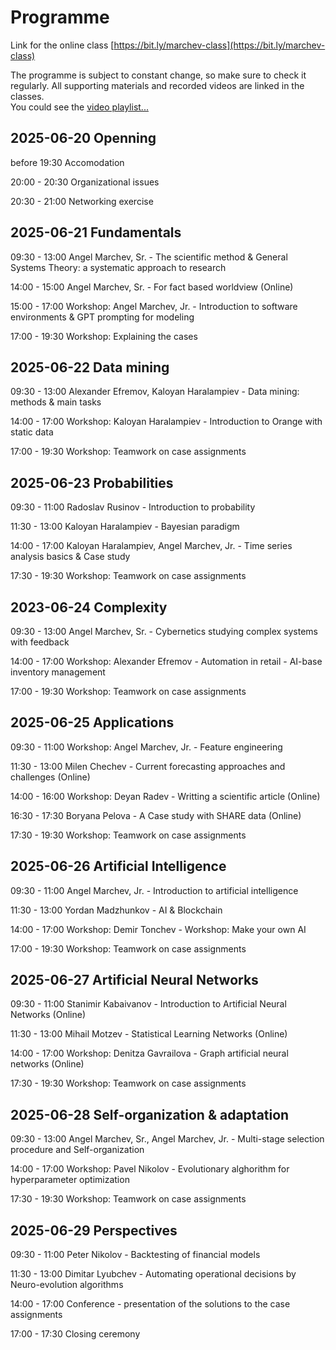 # Programme  

Link for the online class [https://bit.ly/marchev-class](https://bit.ly/marchev-class)

The programme is subject to constant change, so make sure to check it regularly. All supporting materials and recorded videos are linked in the classes.  
You could see the [video playlist...](https://www.youtube.com/playlist?list=PLX9ryRl9v7BC72Zt6m_PoPJWU2zEHnvYN)  

<!-- PLease, leave constructive feedback for each lector by filling in this anonymous form: [https://bit.ly/marchev-feedback](https://bit.ly/marchev-feedback)-->

## **2025-06-20 Openning**  
  before 19:30 Accomodation   
  
<a/>  

  20:00 - 20:30 Organizational issues  
  
<a/>  

  20:30 - 21:00 Networking exercise  


## **2025-06-21 Fundamentals**  
  09:30 - 13:00 Angel Marchev, Sr. - The scientific method & General Systems Theory: a systematic approach to research  

<!--  * [video](https://www.youtube.com/playlist?list=PLX9ryRl9v7BC72Zt6m_PoPJWU2zEHnvYN)
* [materials](marchev-sr/readme.md)-->   

<a/>  

  14:00 - 15:00 Angel Marchev, Sr. - For fact based worldview (Online)  
<!-- * [video](https://www.youtube.com/playlist?list=PLX9ryRl9v7BADKVQBPdSUZoJrN2yONVnd)
  * [materials](marchev-sr/readme.md)-->   

<a/>  

  15:00 - 17:00 Workshop: Angel Marchev, Jr. - Introduction to software environments & GPT prompting for modeling  
<!-- * [video](https://www.youtube.com/playlist?list=PLX9ryRl9v7BADKVQBPdSUZoJrN2yONVnd)
  * [materials](marchev-jr/readme.md)-->    

<a/>  

17:00 - 19:30 Workshop: Explaining the cases    
  

## **2025-06-22 Data mining**  
  09:30 - 13:00 Alexander Efremov, Kaloyan Haralampiev - Data mining: methods & main tasks  
<!-- * [video](https://www.youtube.com/playlist?list=PLX9ryRl9v7BADKVQBPdSUZoJrN2yONVnd)
  * [materials](efremov/readme.md)-->   
<a/>  

  14:00 - 17:00 Workshop: Kaloyan Haralampiev - Introduction to Orange with static data  
<!-- * [video](https://www.youtube.com/playlist?list=PLX9ryRl9v7BADKVQBPdSUZoJrN2yONVnd)
  * [materials](haralampiev/readme.md)-->   
<a/>  

  17:00 - 19:30 Workshop: Teamwork on case assignments  
  

## **2025-06-23 Probabilities**  
  09:30 - 11:00 Radoslav Rusinov - Introduction to probability  
  <!-- * [video](https://www.youtube.com/playlist?list=PLX9ryRl9v7BADKVQBPdSUZoJrN2yONVnd)
  * [materials](spasova/readme.md) -->   
<a/>

  11:30 - 13:00 Kaloyan Haralampiev - Bayesian paradigm  
  <!-- * [video](https://www.youtube.com/playlist?list=PLX9ryRl9v7BADKVQBPdSUZoJrN2yONVnd)
  * [materials](rusinov/readme.md) -->   
<a/>  

   14:00 - 17:00 Kaloyan Haralampiev, Angel Marchev, Jr. - Time series analysis basics & Case study   
   <!-- * [video](https://www.youtube.com/playlist?list=PLX9ryRl9v7BADKVQBPdSUZoJrN2yONVnd)
   * [materials](marchev-jr/readme.md) -->   

<a/>  

  17:30 - 19:30 Workshop: Teamwork on case assignments  
  

## **2023-06-24 Complexity**  
  09:30 - 13:00 Angel Marchev, Sr. - Cybernetics studying complex systems with feedback  
  <!-- * [video](https://www.youtube.com/playlist?list=PLX9ryRl9v7BADKVQBPdSUZoJrN2yONVnd)
  * [materials](marchev-sr/readme.md) -->   
<a/>  

  14:00 - 17:00 Workshop: Alexander Efremov - Automation in retail - AI-base inventory management      
  <!-- * [video](https://www.youtube.com/playlist?list=PLX9ryRl9v7BADKVQBPdSUZoJrN2yONVnd)
  * [materials](radev/readme.md) -->   
<a/>  

  17:00 - 19:30 Workshop: Teamwork on case assignments  


## **2025-06-25 Applications**  

  09:30 - 11:00 Workshop: Angel Marchev, Jr. - Feature engineering  
  <!-- * [video](https://www.youtube.com/playlist?list=PLX9ryRl9v7BADKVQBPdSUZoJrN2yONVnd)
  * [materials](marchev-jr/readme.md) -->   
<a/>  

  11:30 - 13:00 Milen Chechev - Current forecasting approaches and challenges (Online)  
  <!--  * [video](https://www.youtube.com/playlist?list=PLX9ryRl9v7BADKVQBPdSUZoJrN2yONVnd)
  * [materials](chechev/readme.md) -->   
<a/>  

  14:00 - 16:00 Workshop: Deyan Radev - Writting a scientific article (Online)      
  <!-- * [video](https://www.youtube.com/playlist?list=PLX9ryRl9v7BADKVQBPdSUZoJrN2yONVnd)
  * [materials](radev/readme.md) -->   
<a/>  

  16:30 - 17:30 Boryana Pelova - A Case study with SHARE data (Online)      
  <!-- * [video](https://www.youtube.com/playlist?list=PLX9ryRl9v7BADKVQBPdSUZoJrN2yONVnd)
  * [materials](radev/readme.md) -->   
<a/>  

  17:30 - 19:30 Workshop: Teamwork on case assignments  


## **2025-06-26 Artificial Intelligence**  
  09:30 - 11:00 Angel Marchev, Jr. - Introduction to artificial intelligence    
  <!-- * [video](https://www.youtube.com/playlist?list=PLX9ryRl9v7BADKVQBPdSUZoJrN2yONVnd)
  * [materials](marchev-jr/readme.md) -->   
<a/>  

  11:30 - 13:00 Yordan Madzhunkov - AI & Blockchain  
  <!-- Laura Tolosi - LLMs & NLP (Online)   
  * [video](https://www.youtube.com/playlist?list=PLX9ryRl9v7BADKVQBPdSUZoJrN2yONVnd)
  * [materials](tolosi/readme.md) -->   
<a/>  

  14:00 - 17:00 Workshop: Demir Tonchev - Workshop: Make your own AI      
  <!-- * [video](https://www.youtube.com/playlist?list=PLX9ryRl9v7BADKVQBPdSUZoJrN2yONVnd)
  * [materials](tonchev/readme.md) -->   
<a/>  

  17:00 - 19:30 Workshop: Teamwork on case assignments  



## **2025-06-27 Artificial Neural Networks**  
  09:30 - 11:00 Stanimir Kabaivanov - Introduction to Artificial Neural Networks (Online)  
  <!-- * [video](https://www.youtube.com/playlist?list=PLX9ryRl9v7BADKVQBPdSUZoJrN2yONVnd)
  * [materials](kabaivanov/readme.md) -->   
<a/>  

  11:30 - 13:00 Mihail Motzev - Statistical Learning Networks (Online)  
  <!-- * [video](https://www.youtube.com/playlist?list=PLX9ryRl9v7BADKVQBPdSUZoJrN2yONVnd)
  * [materials](motzev/readme.md) -->   
<a/>  

  14:00 - 17:00 Workshop: Denitza Gavrailova - Graph artificial neural networks (Online)  
  <!-- * [video](https://www.youtube.com/playlist?list=PLX9ryRl9v7BADKVQBPdSUZoJrN2yONVnd)
  * [materials](marinov/readme.md) -->   
<a/>  

  17:30 - 19:30 Workshop: Teamwork on case assignments  

  
  
## **2025-06-28 Self-organization & adaptation**  
  09:30 - 13:00 Angel Marchev, Sr., Angel Marchev, Jr. - Multi-stage selection procedure and Self-organization   
  <!-- * [video](https://www.youtube.com/playlist?list=PLX9ryRl9v7BADKVQBPdSUZoJrN2yONVnd)
  * [materials](marchev-sr/readme.md) -->   
<a/>  

  14:00 - 17:00 Workshop: Pavel Nikolov - Evolutionary alghorithm for hyperparameter optimization  
  <!-- * [video](https://www.youtube.com/playlist?list=PLX9ryRl9v7BADKVQBPdSUZoJrN2yONVnd)
  * [materials](nikolov-pa/readme.md) -->   
<a/>  

  17:30 - 19:30 Workshop: Teamwork on case assignments    

  
## **2025-06-29 Perspectives**  
  09:30 - 11:00 Peter Nikolov - Backtesting of financial models   
  <!-- Sergey Vichev - RAGSQL: the concept    
  * [video](https://www.youtube.com/playlist?list=PLX9ryRl9v7BADKVQBPdSUZoJrN2yONVnd)
  * [materials](vichev/readme.md) -->   
<a/>  

   11:30 - 13:00 Dimitar Lyubchev - Automating operational decisions by Neuro-evolution algorithms   
  <!-- * [video](https://www.youtube.com/playlist?list=PLX9ryRl9v7BADKVQBPdSUZoJrN2yONVnd)
  * [materials](pelova/readme.md) -->  
<a/>  

<!--
  11:30 - 13:00 TBD  
  Nikolay Dimitrov - FetchAI: AI + Crypto (Online)   
  * [video](https://www.youtube.com/playlist?list=PLX9ryRl9v7BADKVQBPdSUZoJrN2yONVnd)  
  * [materials](dimitrov/readme.md)   
<a/>  
  -->  
  
  14:00 - 17:00 Conference - presentation of the solutions to the case assignments   
  <!-- * [video](https://www.youtube.com/playlist?list=PLX9ryRl9v7BADKVQBPdSUZoJrN2yONVnd)
  * [solution 1](cases/solution1/readme.md)  
  * [solution 2](cases/solution2/readme.md)  
  * [solution 3](cases/solution3/readme.md)  
  * [solution 4](cases/solution4/readme.md) -->    
<a/>  

  17:00 - 17:30 Closing ceremony  

<!--
## **2023-07-14 Openning**  
  before 18:30 Accomodation   
  18:30 - 19:30 Organizational issues  
  19:30 - 21:00 Networking exercise  


## **2023-07-15 Fundamentals**  
  09:30 - 13:00 Angel Marchev, Sr. - The scientific method & General Systems Theory: a systematic approach to research (Online)  
* [video1](https://youtu.be/e_wryWsMWoU)  
* [video2](https://youtu.be/YUiE8bRN2xA)  
  
<a/>  

  14:00 - 17:00 Workshop: Angel Marchev, Jr. - Introduction to software environments for modeling  
* [materials](marchev/readme.md)  
* [video](https://youtu.be/ZBoLs0D8bWw)  
  
<a/>  

17:00 - 19:30 Workshop: Explaining the cases    
  

## **2023-07-16 Fundamentals**  
  09:30 - 13:00 Angel Marchev, Sr. - Cybernetics studying complex systems with feedback (Online)  
* [video1](https://youtu.be/zyWgyePY3a8)  
* [video2](https://youtu.be/PhOLG7JdMI8)  

<a/>  

  14:00 - 17:00 Workshop: Boris Kirov - Introduction to prompt engineering for data analysis  
* [materials](kirov/readme.md)  

<a/>  

  17:00 - 19:30 Workshop: Teamwork on case assignments  
  

## **2023-07-17 Fundamentals**  
  09:30 - 11:00 Martin Minchev - Introduction to probability  
* [materials](minchev/readme.md)  
* [video](https://youtu.be/A-HITGS1xpI)  

<a/>  

  11:30 - 13:00 Kaloyan Haralampiev - Bayesian paradigm  
* [materials](haralampiev/readme.md)  
* [video](https://youtu.be/6n0o835hoyA)  

<a/>  

  14:00 - 17:00 Workshop: Angel Marchev, Jr. - Data synthesis / feature engineering  
* [materials](marchev/readme.md)  
* [video1](https://youtu.be/5Z7p50KmQiA)  
* [video2](https://youtu.be/mrtbxK_PJac)  
 
<a/>  

  17:00 - 19:30 Workshop: Teamwork on case assignments  
  

## **2023-07-18 Machine Learning concepts**  
  09:30 - 13:00 Alexander Efremov, Kaloyan Haralampiev - Data mining: methods & main tasks  
* [materials](efremov/readme.md)  
* [video1](https://youtu.be/iFOTFci498E)  
* [video2](https://youtu.be/cmedfxv0tAo)  

<a/>  

  14:00 - 17:00 Workshop: Kaloyan Haralampiev - Introduction to Orange with static data  
* [materials](haralampiev/readme.md)  
* [video1](https://youtu.be/_dZga4axVaw)  
* [video2](https://youtu.be/yCRXX32zCMg)  

<a/>  

  17:00 - 19:30 Workshop: Teamwork on case assignments  
  

## **2023-07-19 Machine Learning concepts**  
  09:30 - 10:30 Alexander Efremov - Working with imbalanced target data  
* [materials](efremov/readme.md)  
* [video](https://youtu.be/ozTCHmcy44E)  

<a/>  

  10:45 - 11:45 Alexander Efremov - Principle component analysis  
* [materials](efremov/readme.md)   
* [video](https://youtu.be/FOHq_wW6Y3Y)   

<a/>  

  12:00 - 13:00 Alexander Efremov - Approaches for variable selection  
* [materials](efremov/readme.md) [video]()   
* [video](https://youtu.be/KWrmmv-jO-Y)    

<a/>  

  14:00 - 17:00 Workshop: Deyan Radev - Regression Analysis with panel data in R (Online)  
* [materials](radev/readme.md)   
* [video 1](https://youtu.be/A63AcDVqlcQ)   
* [video 2](https://youtu.be/252NqdDUDx8)

<a/>  

  17:30 - 19:30 Workshop: Teamwork on case assignments  


## **2023-07-20 Machine Learning concepts**  
  09:30 - 11:00 Kaloyan Haralampiev, Angel Marchev, Jr. - Time series analysis basics  
* [materials](haralampiev/readme.md)   
* [video](https://youtu.be/dqpGahs2-LY)  

<a/>  

  11:30 - 12:30 Kaloyan Haralampiev - Time series case study: Fourier transform   
* [materials](haralampiev/readme.md)   
* [video](https://youtu.be/u13uOvlkIHw)    

<a/>  

  12:30 - 13:30 Angel Marchev, Jr. - Time series case study: Autoregression models  
* [materials](marchev/readme.md)   
* [video](https://youtu.be/LSmLmQMLks8)    

<a/>  

  14:30 - 16:00 Workshop: Bogomil Filipov - Building application in local environment (Online)  
* [materials](filipov/readme.md)   
* [video](https://youtu.be/Cz1ePG878iA)    

<a/>  

  16:15 - 17:30 Angel Marchev, Jr. - Introduction to AI  
* [materials](marchev/readme.md)   
* [video](https://youtu.be/vuBbjrpqSrE)    

<a/>  

  17:30 - 19:30 Workshop: Teamwork on case assignments  

  
## **2023-07-21 Artificial Neural Networks**  
  09:30 - 11:30 Mihail Motzev - Statistical Learning Networks (Online)  
* [materials](motzev/readme.md)   
* [video](https://youtu.be/znjUMbSI2F4)    

<a/>  

  12:00 - 13:30 Stanimir Kabaivanov - Introduction to Artificial Neural Networks (Online)  
* [materials](kabaivanov/readme.md)   
* [video](https://youtu.be/8fXY-F6gtbw)    

<a/>  

  14:30 - 17:00 Workshop: Peter Nikolov - Quantum Neural Networks   
* [materials](penikolov/readme.md)   
* [video](https://youtu.be/VWfRS9_x8C8)    

<a/>  

  17:00 - 19:30 Workshop: Teamwork on case assignments  

  
## **2023-07-22 Self-organization & adaptation**  
  09:30 - 13:00 Angel Marchev, Sr., Angel Marchev, Jr. - Multi-stage selection procedure and Self-organization   
* [video1](https://youtu.be/3z6xdu1KLOs)   
* [video2](https://youtu.be/uPnS7FLLoS0)    

<a/>  

  14:00 - 15:00 Demir Tonchev - Introduction to reinforced learning  
* [materials](tonchev/readme.md)  
* [video](https://youtu.be/Ve59lMzvHa8)    

<a/>  

  15:00 - 17:30 Workshop: Pavel Nikolov - Evolutionary alghorithm for hyperparameter optimization  
* [materials](panikolov/readme.md)   
* [video](https://youtu.be/dkWYyoUefOg)    

<a/>  

  17:30 - 19:30 Workshop: Teamwork on case assignments    

  
## **2023-07-23 Perspectives**  
  09:30 - 10:30 Sergey Vichev - Reasonning capabilities of LLMs using text-to-SQL  
* [materials](vichev/readme.md)   
* [video](https://youtu.be/CbWtjCxMMDo)   

<a/>  

  10:30 - 11:30 Boyan Markov - Empirical approach of studying individual risk preference  
* [materials](markov/readme.md)   
* [video](https://youtu.be/0uOPwf_TcjA)    

<a/>  

  12:00 - 13:00 A word from our partners: Irem Yaman, KBC Bank  
* [video](https://youtu.be/be62frWEyNQ)    

<a/>  
  
  14:00 - 17:00 Conference - presentation of the solutions to the case assignments   
* case 1: [[solution](cases-solutions/case1/readme.md)] [[video](https://youtu.be/OIzaDL3l1tg)]   
* case 2: [[solution](cases-solutions/case2/readme.md)] [[video](https://youtu.be/tHxHqEBUftY)]  
* case 3: [[solution](cases-solutions/case3/readme.md)] [[video](https://youtu.be/ejD8rhRcRxY)]  

<a/>  

  17:00 - 17:30 Closing ceremony  

  -->
